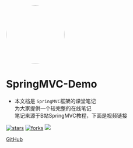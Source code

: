 <img width="160px" style="border-radius: 50%" bor src="https://res.mowangblog.top/img/2021/09/tou.jpg">

# **SpringMVC-Demo**

- 本文档是 ```SpringMVC```框架的课堂笔记<br>为大家提供一个较完整的在线笔记<br>笔记来源于B站SpringMVC教程，下面是视频链接

[![stars](https://badgen.net/github/stars/mowangblog/SpringMVC-Demo?color=4ab8a1)](https://github.com/mjmiki/spring-mvc-document)
[![forks](https://badgen.net/github/forks/mowangblog/SpringMVC-Demo?color=4ab8a1)](https://github.com/mjmiki/spring-mvc-document)
[![](https://res.mowangblog.top/img/2021/10/bilibili-video-orange)](https://www.bilibili.com/video/BV1Ry4y1574R)

[GitHub](https://mjmiki.github.io/spring-mvc-document/)
